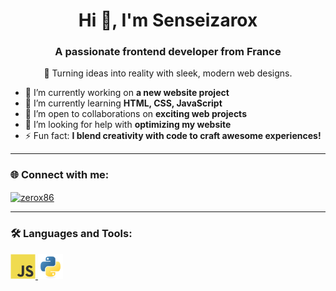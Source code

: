 <h1 align="center">Hi 👋, I'm Senseizarox</h1>
<h3 align="center">A passionate frontend developer from France</h3>

<p align="center">
  🚀 Turning ideas into reality with sleek, modern web designs.
</p>

- 🔭 I’m currently working on **a new website project**  
- 🌱 I’m currently learning **HTML, CSS, JavaScript**  
- 👯 I’m open to collaborations on **exciting web projects**  
- 🤝 I’m looking for help with **optimizing my website**  
- ⚡ Fun fact: **I blend creativity with code to craft awesome experiences!**  

---

<h3 align="left">🌐 Connect with me:</h3>
<p align="left">
  <a href="https://discord.gg/zerox86" target="_blank">
    <img align="center" src="https://raw.githubusercontent.com/rahuldkjain/github-profile-readme-generator/master/src/images/icons/Social/discord.svg" alt="zerox86" height="30" width="40" />
  </a>
</p>

---

<h3 align="left">🛠️ Languages and Tools:</h3>
<p align="left">
  <a href="https://developer.mozilla.org/en-US/docs/Web/JavaScript" target="_blank" rel="noreferrer">
    <img src="https://raw.githubusercontent.com/devicons/devicon/master/icons/javascript/javascript-original.svg" alt="JavaScript" width="40" height="40"/>
  </a>
  <a href="https://www.python.org" target="_blank" rel="noreferrer">
    <img src="https://raw.githubusercontent.com/devicons/devicon/master/icons/python/python-original.svg" alt="Python" width="40" height="40"/>
  </a>
</p>
